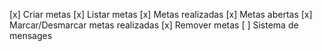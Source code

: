 [x] Criar metas
[x] Listar metas
    [x] Metas realizadas
    [x] Metas abertas
[x] Marcar/Desmarcar metas realizadas
[x] Remover metas
[ ] Sistema de mensages
